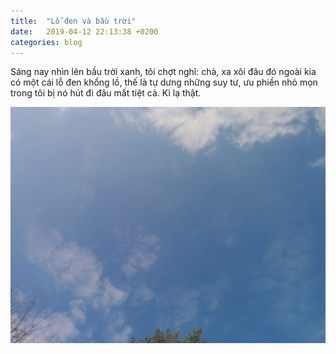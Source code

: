 ```yaml
---
title:  "Lỗ đen và bầu trời"
date:   2019-04-12 22:13:38 +0200
categories: blog
---
```

Sáng nay nhìn lên bầu trời xanh, tôi chợt nghĩ: chà, xa xôi đâu đó ngoài kia có một cái lỗ đen khổng lồ, thế là tự dưng những suy tư, ưu phiền nhỏ mọn trong tôi bị nó hút đi đâu mất tiệt cả. Kì lạ thật.

![bautroi](/assets/images/bau-troi.jpg "Bầu trời")